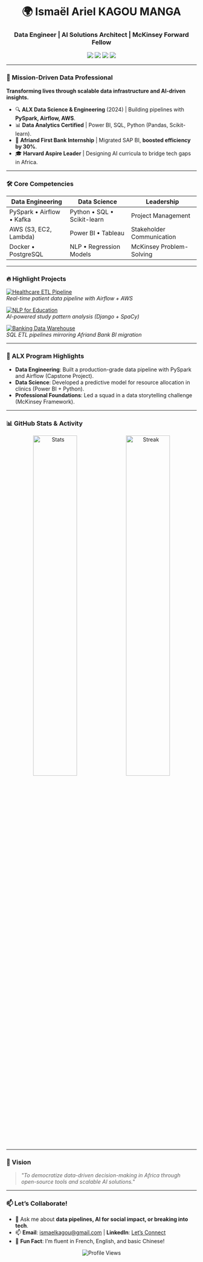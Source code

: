 <h1 align="center">🌍 Ismaël Ariel KAGOU MANGA</h1>
<h3 align="center">Data Engineer | AI Solutions Architect | McKinsey Forward Fellow</h3>

<p align="center">
  <a href="https://www.linkedin.com/in/ismaël-kagou-manga-205854270/"><img src="https://img.shields.io/badge/LinkedIn-0A66C2?style=for-the-badge&logo=linkedin&logoColor=white"/></a>
  <a href="mailto:ismaelkagou@gmail.com"><img src="https://img.shields.io/badge/Gmail-EA4335?style=for-the-badge&logo=gmail&logoColor=white"/></a>
  <a href="https://medium.com/@your-handle"><img src="https://img.shields.io/badge/Medium-000000?style=for-the-badge&logo=medium&logoColor=white"/></a>
  <a href="https://twitter.com/your-handle"><img src="https://img.shields.io/badge/Twitter-1DA1F2?style=for-the-badge&logo=twitter&logoColor=white"/></a>
</p>

---

### **🚀 Mission-Driven Data Professional**  
**Transforming lives through scalable data infrastructure and AI-driven insights.**  
- 🔍 **ALX Data Science & Engineering** (2024) | Building pipelines with **PySpark, Airflow, AWS**.  
- 📊 **Data Analytics Certified** | Power BI, SQL, Python (Pandas, Scikit-learn).  
- 🏦 **Afriand First Bank Internship** | Migrated SAP BI, **boosted efficiency by 30%**.  
- 🎓 **Harvard Aspire Leader** | Designing AI curricula to bridge tech gaps in Africa.  

---

### **🛠️ Core Competencies**  
| **Data Engineering**       | **Data Science**          | **Leadership**             |  
|----------------------------|---------------------------|----------------------------|  
| PySpark • Airflow • Kafka  | Python • SQL • Scikit-learn | Project Management       |  
| AWS (S3, EC2, Lambda)      | Power BI • Tableau        | Stakeholder Communication |  
| Docker • PostgreSQL        | NLP • Regression Models   | McKinsey Problem-Solving  |  

---

### **🔥 Highlight Projects**  
[![Healthcare ETL Pipeline](https://github-readme-stats.vercel.app/api/pin/?username=your-data-username&repo=healthcare-etl&theme=dark)](https://github.com/your-data-username/healthcare-etl)  
*Real-time patient data pipeline with Airflow + AWS*  

[![NLP for Education](https://github-readme-stats.vercel.app/api/pin/?username=your-data-username&repo=nlp-edtech&theme=dark)](https://github.com/your-data-username/nlp-edtech)  
*AI-powered study pattern analysis (Django + SpaCy)*  

[![Banking Data Warehouse](https://github-readme-stats.vercel.app/api/pin/?username=your-data-username&repo=banking-dwh&theme=dark)](https://github.com/your-data-username/banking-dwh)  
*SQL ETL pipelines mirroring Afriand Bank BI migration*  

---

### **📌 ALX Program Highlights**  
- **Data Engineering**: Built a production-grade data pipeline with PySpark and Airflow (Capstone Project).  
- **Data Science**: Developed a predictive model for resource allocation in clinics (Power BI + Python).  
- **Professional Foundations**: Led a squad in a data storytelling challenge (McKinsey Framework).  

---

### **📊 GitHub Stats & Activity**  
<p align="center">
  <img src="https://github-readme-stats.vercel.app/api?username=letschangeAfrica&show_icons=true&theme=vision-friendly-dark&hide_border=true" alt="Stats" width="48%"/>
  <img src="https://github-readme-streak-stats.herokuapp.com/?user=letschangeAfrica&theme=vision-friendly-dark&hide_border=true" alt="Streak" width="48%"/>
</p>

---

### **🎯 Vision**  
> *"To democratize data-driven decision-making in Africa through open-source tools and scalable AI solutions."*  

---

### **📫 Let’s Collaborate!**  
- 💬 Ask me about **data pipelines, AI for social impact, or breaking into tech**.  
- 📫 **Email**: ismaelkagou@gmail.com | **LinkedIn**: [Let’s Connect](https://www.linkedin.com/in/ismaël-kagou-manga-205854270/)  
- 🌟 **Fun Fact**: I’m fluent in French, English, and basic Chinese!  

<p align="center">
  <img src="https://komarev.com/ghpvc/?username=your-data-username&label=Profile%20views&color=blueviolet&style=flat" alt="Profile Views"/>
</p>

